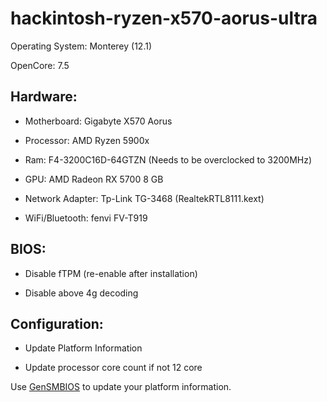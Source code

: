 # hackintosh-ryzen-x570-aorus-ultra

Operating System: Monterey (12.1)

OpenCore: 7.5

## Hardware:

- Motherboard: Gigabyte X570 Aorus

- Processor: AMD Ryzen 5900x

- Ram: F4-3200C16D-64GTZN (Needs to be overclocked to 3200MHz)

- GPU: AMD Radeon RX 5700 8 GB

- Network Adapter:  Tp-Link TG-3468 (RealtekRTL8111.kext)

- WiFi/Bluetooth:  fenvi FV-T919


## BIOS:

- Disable fTPM (re-enable after installation)

- Disable above 4g decoding 


## Configuration:

- Update Platform Information

- Update processor core count if not 12 core

Use [GenSMBIOS] to update your platform information.

[GenSMBIOS]: <https://github.com/corpnewt/GenSMBIOS>
